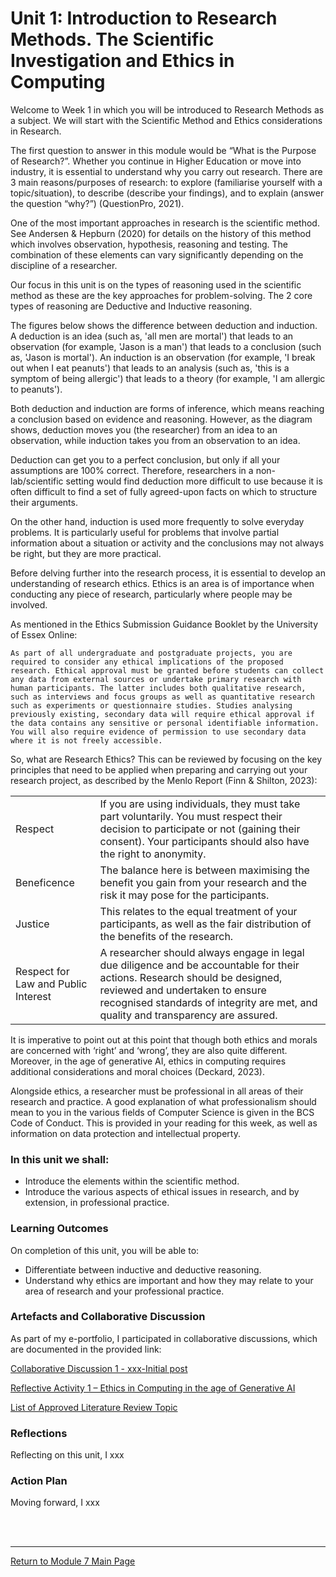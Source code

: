 # Unit 1: Introduction to Research Methods. The Scientific Investigation and Ethics in Computing

Welcome to Week 1 in which you will be introduced to Research Methods as a subject. We will start with the Scientific Method and Ethics considerations in Research.

The first question to answer in this module would be “What is the Purpose of Research?”. Whether you continue in Higher Education or move into industry, it is essential to understand why you carry out research. There are 3 main reasons/purposes of research: to explore (familiarise yourself with a topic/situation), to describe (describe your findings), and to explain (answer the question “why?”) (QuestionPro, 2021).

One of the most important approaches in research is the scientific method. See Andersen & Hepburn (2020) for details on the history of this method which involves observation, hypothesis, reasoning and testing. The combination of these elements can vary significantly depending on the discipline of a researcher.

Our focus in this unit is on the types of reasoning used in the scientific method as these are the key approaches for problem-solving. The 2 core types of reasoning are Deductive and Inductive reasoning.

The figures below shows the difference between deduction and induction. A deduction is an idea (such as, 'all men are mortal') that leads to an observation (for example, 'Jason is a man') that leads to a conclusion (such as, 'Jason is mortal'). An induction is an observation (for example, 'I break out when I eat peanuts') that leads to an analysis (such as, 'this is a symptom of being allergic') that leads to a theory (for example, 'I am allergic to peanuts').

Both deduction and induction are forms of inference, which means reaching a conclusion based on evidence and reasoning. However, as the diagram shows, deduction moves you (the researcher) from an idea to an observation, while induction takes you from an observation to an idea.

Deduction can get you to a perfect conclusion, but only if all your assumptions are 100% correct. Therefore, researchers in a non-lab/scientific setting would find deduction more difficult to use because it is often difficult to find a set of fully agreed-upon facts on which to structure their arguments.

On the other hand, induction is used more frequently to solve everyday problems. It is particularly useful for problems that involve partial information about a situation or activity and the conclusions may not always be right, but they are more practical.

Before delving further into the research process, it is essential to develop an understanding of research ethics. Ethics is an area is of importance when conducting any piece of research, particularly where people may be involved.

As mentioned in the Ethics Submission Guidance Booklet by the University of Essex Online:

```As part of all undergraduate and postgraduate projects, you are required to consider any ethical implications of the proposed research. Ethical approval must be granted before students can collect any data from external sources or undertake primary research with human participants. The latter includes both qualitative research, such as interviews and focus groups as well as quantitative research such as experiments or questionnaire studies. Studies analysing previously existing, secondary data will require ethical approval if the data contains any sensitive or personal identifiable information. You will also require evidence of permission to use secondary data where it is not freely accessible.```

So, what are Research Ethics? This can be reviewed by focusing on the key principles that need to be applied when preparing and carrying out your research project, as described by the Menlo Report (Finn & Shilton, 2023):

| | |
| :------- | :----------------------------------------------- |
| Respect	| If you are using individuals, they must take part voluntarily. You must respect their decision to participate or not (gaining their consent). Your participants should also have the right to anonymity. |
| Beneficence |	The balance here is between maximising the benefit you gain from your research and the risk it may pose for the participants. |
| Justice	| This relates to the equal treatment of your participants, as well as the fair distribution of the benefits of the research. | 
| Respect for Law and Public Interest	| A researcher should always engage in legal due diligence and be accountable for their actions. Research should be designed, reviewed and undertaken to ensure recognised standards of integrity are met, and quality and transparency are assured. |


It is imperative to point out at this point that though both ethics and morals are concerned with ‘right’ and ‘wrong’, they are also quite different. Moreover, in the age of generative AI, ethics in computing requires additional considerations and moral choices (Deckard, 2023).

Alongside ethics, a researcher must be professional in all areas of their research and practice. A good explanation of what professionalism should mean to you in the various fields of Computer Science is given in the BCS Code of Conduct. This is provided in your reading for this week, as well as information on data protection and intellectual property.

### In this unit we shall:
 - Introduce the elements within the scientific method.
 - Introduce the various aspects of ethical issues in research, and by extension, in professional practice.

### Learning Outcomes
On completion of this unit, you will be able to:
 - Differentiate between inductive and deductive reasoning.
 - Understand why ethics are important and how they may relate to your area of research and your professional practice.


### Artefacts and Collaborative Discussion 
As part of my e-portfolio, I participated in collaborative discussions, which are documented in the provided link:

[Collaborative Discussion 1 - xxx-Initial post](RMPP_Unit01_Initial.pdf)

[Reflective Activity 1 – Ethics in Computing in the age of Generative AI](RMPP_Unit01_Activity.md)

[List of Approved Literature Review Topic](RMPP_Unit01_ListofTopics.pdf) 

### Reflections
Reflecting on this unit, I xxx

### Action Plan
Moving forward, I xxx

<br><br>

--- 

[Return to Module 7 Main Page](RMPP_main.md)
